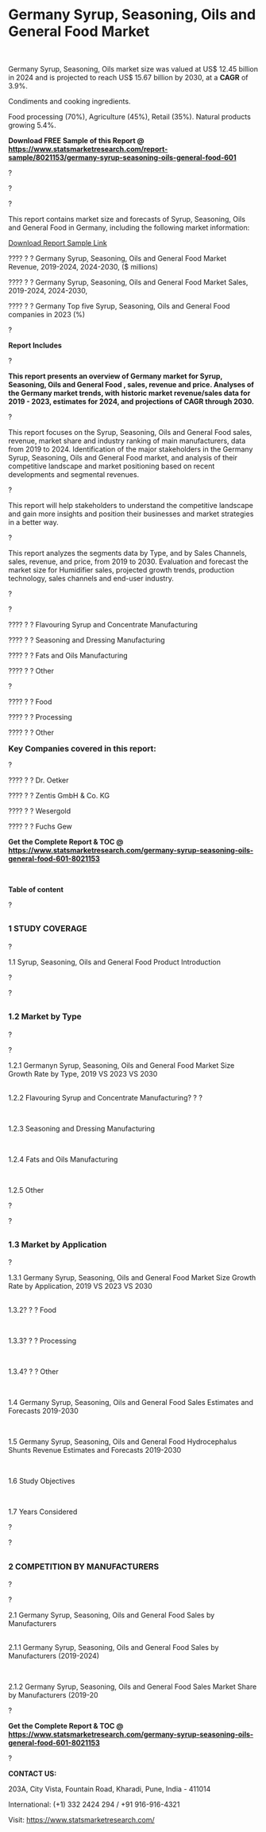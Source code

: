 <h1>Germany Syrup, Seasoning, Oils and General Food Market</h1><br/><p>Germany Syrup, Seasoning, Oils market size was valued at US$ 12.45 billion in 2024 and is projected to reach US$ 15.67 billion by 2030, at a <strong>CAGR</strong> of 3.9%.</p>
 
 
 
 <p>Condiments and cooking ingredients.</p>
 
 
 
 <p>Food processing (70%), Agriculture (45%), Retail (35%). Natural products growing 5.4%.</p>
 
 
 
 <div><b>Download FREE Sample of this Report @ <a href="https://www.statsmarketresearch.com/download-free-sample/8021153/germany-syrup-seasoning-oils-general-food-601">https://www.statsmarketresearch.com/report-sample/8021153/germany-syrup-seasoning-oils-general-food-601</a></b></div>
 
 
 
 <p>? </p>
 
 
 
 <p>? </p>
 
 
 
 <p>? </p>
 
 
 
 <p>This report contains market size and forecasts of Syrup, Seasoning, Oils and General Food in Germany, including the following market information:</p>
 
 
 
 <p><a href="https://www.statsmarketresearch.com/download-free-sample/8021153/germany-syrup-seasoning-oils-general-food-601">Download Report Sample Link</a></p>
 
 
 
 <p>???? ? ? Germany Syrup, Seasoning, Oils and General Food Market Revenue, 2019-2024, 2024-2030, ($ millions)</p>
 
 
 
 <p>???? ? ? Germany Syrup, Seasoning, Oils and General Food Market Sales, 2019-2024, 2024-2030,</p>
 
 
 
 <p>???? ? ? Germany Top five Syrup, Seasoning, Oils and General Food companies in 2023 (%)</p>
 
 
 
 <p>? </p>
 
 
 
 <p><strong>Report Includes</strong></p>
 
 
 
 <p>? </p>
 
 
 
 <p><strong>This report presents an overview of Germany market for Syrup, Seasoning, Oils and General Food , sales, revenue and price. Analyses of the Germany market trends, with historic market revenue/sales data for 2019 - 2023, estimates for 2024, and projections of <strong>CAGR</strong> through 2030.</strong></p>
 
 
 
 <p>? </p>
 
 
 
 <p>This report focuses on the Syrup, Seasoning, Oils and General Food sales, revenue, market share and industry ranking of main manufacturers, data from 2019 to 2024. Identification of the major stakeholders in the Germany Syrup, Seasoning, Oils and General Food market, and analysis of their competitive landscape and market positioning based on recent developments and segmental revenues.</p>
 
 
 
 <p>? </p>
 
 
 
 <p>This report will help stakeholders to understand the competitive landscape and gain more insights and position their businesses and market strategies in a better way.</p>
 
 
 
 <p>? </p>
 
 
 
 <p>This report analyzes the segments data by Type, and by Sales Channels, sales, revenue, and price, from 2019 to 2030. Evaluation and forecast the market size for Humidifier sales, projected growth trends, production technology, sales channels and end-user industry.</p>
 
 
 
 <p>? </p>
 
 
 
 <p>? </p>
 
 
 
 <p>???? ? ? Flavouring Syrup and Concentrate Manufacturing</p>
 
 
 
 <p>???? ? ? Seasoning and Dressing Manufacturing</p>
 
 
 
 <p>???? ? ? Fats and Oils Manufacturing</p>
 
 
 
 <p>???? ? ? Other</p>
 
 
 
 <p>? </p>
 
 
 
 <p>???? ? ? Food</p>
 
 
 
 <p>???? ? ? Processing</p>
 
 
 
 <p>???? ? ? Other</p>
 
 
 
 <p><span style="font-size:16px"><strong>Key Companies covered in this report:</strong></span></p>
 
 
 
 <p>? </p>
 
 
 
 <p>???? ? ? Dr. Oetker</p>
 
 
 
 <p>???? ? ? Zentis GmbH & Co. KG</p>
 
 
 
 <p>???? ? ? Wesergold</p>
 
 
 
 <p>???? ? ? Fuchs Gew</p>
 
 
 
 <div><b>Get the Complete Report & TOC @ <a href="https://www.statsmarketresearch.com/germany-syrup-seasoning-oils-general-food-601-8021153">https://www.statsmarketresearch.com/germany-syrup-seasoning-oils-general-food-601-8021153</a></b></div>
 
 
 
 <p><br />
 
 <b>Table of content</b></p>
 
 
 
 <p>? </p>
 
 
 
 <h2><span style="font-size:16px"><strong>1 STUDY COVERAGE</strong></span></h2>
 
 
 
 <p>? </p>
 
 
 
 <p>1.1 Syrup, Seasoning, Oils and General Food Product Introduction</p>
 
 
 
 <p>? </p>
 
 
 
 <p>? </p>
 
 
 
 <h2><span style="font-size:16px"><strong>1.2 Market by Type</strong></span></h2>
 
 
 
 <p>? </p>
 
 
 
 <p>? </p>
 
 
 
 <p>1.2.1 Germanyn Syrup, Seasoning, Oils and General Food Market Size Growth Rate by Type, 2019 VS 2023 VS 2030<br />
 
 <br />
 
 1.2.2 Flavouring Syrup and Concentrate Manufacturing? ? ? <br />
 
 <br />
 
 1.2.3 Seasoning and Dressing Manufacturing<br />
 
 <br />
 
 1.2.4 Fats and Oils Manufacturing<br />
 
 <br />
 
 1.2.5 Other<br />
 
 ? </p>
 
 
 
 <p>? </p>
 
 
 
 <h2><span style="font-size:16px"><strong>1.3 Market by Application</strong></span></h2>
 
 
 
 <p>? </p>
 
 
 
 <p>1.3.1 Germany Syrup, Seasoning, Oils and General Food Market Size Growth Rate by Application, 2019 VS 2023 VS 2030<br />
 
 <br />
 
 1.3.2? ? ? Food<br />
 
 <br />
 
 1.3.3? ? ? Processing<br />
 
 <br />
 
 1.3.4? ? ? Other<br />
 
 <br />
 
 1.4 Germany Syrup, Seasoning, Oils and General Food Sales Estimates and Forecasts 2019-2030<br />
 
 <br />
 
 1.5 Germany Syrup, Seasoning, Oils and General Food Hydrocephalus Shunts Revenue Estimates and Forecasts 2019-2030<br />
 
 <br />
 
 1.6 Study Objectives<br />
 
 <br />
 
 1.7 Years Considered</p>
 
 
 
 <p>? </p>
 
 
 
 <p>? </p>
 
 
 
 <h2><span style="font-size:16px"><strong>2 COMPETITION BY MANUFACTURERS</strong></span></h2>
 
 
 
 <p>? </p>
 
 
 
 <p>? </p>
 
 
 
 <p>2.1 Germany Syrup, Seasoning, Oils and General Food Sales by Manufacturers<br />
 
 <br />
 
 2.1.1 Germany Syrup, Seasoning, Oils and General Food Sales by Manufacturers (2019-2024)<br />
 
 <br />
 
 2.1.2 Germany Syrup, Seasoning, Oils and General Food Sales Market Share by Manufacturers (2019-20</p>
 
 
 
 <p>? </p>
 
 
 
 <div><b>Get the Complete Report & TOC @ <a href="https://www.statsmarketresearch.com/germany-syrup-seasoning-oils-general-food-601-8021153">https://www.statsmarketresearch.com/germany-syrup-seasoning-oils-general-food-601-8021153</a></b></div>
 
 
 
 <p>? </p>
 
 
 
 <p><b>CONTACT US:</b><br />
 
 203A, City Vista, Fountain Road, Kharadi, Pune, India - 411014<br />
 
 International: (+1) 332 2424 294 / +91 916-916-4321<br />
 
 Visit: <a href="https://www.statsmarketresearch.com/">https://www.statsmarketresearch.com/</a></p>